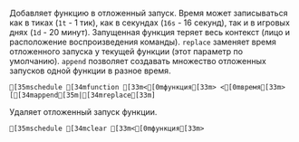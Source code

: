 Добавляет функцию в отложенный запуск. Время может записываться как в тиках (`1t` - 1 тик), как в секундах (`16s` - 16 секунд), так и в игровых днях (`1d` - 20 минут). Запущенная функция теряет весь контекст (лицо и расположение воспроизведения команды).
`replace` заменяет время отложенного запуска у текущей функции (этот параметр по умолчанию).
`append` позволяет создавать множество отложенных запусков одной функции в разное время.
```ansi
[35mschedule [34mfunction [33m<[0mфункция[33m> <[0mвремя[33m> [[34mappend[35m|[34mreplace[33m]
```
Удаляет отложенный запуск функции.
```ansi
[35mschedule [34mclear [33m<[0mфункция[33m>
```